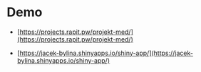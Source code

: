 # Demo
* [https://projects.rapit.pw/projekt-med/](https://projects.rapit.pw/projekt-med/)

* [https://jacek-bylina.shinyapps.io/shiny-app/](https://jacek-bylina.shinyapps.io/shiny-app/)
